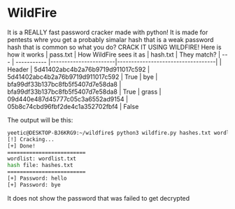 # WildFire
It is a REALLY fast password cracker made with python! It is made for pentests whre you get a probably simalar hash that is a weak password hash that is common so what you do? CRACK IT USING WILDFIRE! Here is how it works
| pass.txt | How WildFire sees it as | hash.txt | They match?
| --- | ----------- |-----------------------|-----------------------------------|
| Header | 5d41402abc4b2a76b9719d911017c592 | 5d41402abc4b2a76b9719d911017c592  | True
| bye | bfa99df33b137bc8fb5f5407d7e58da8 |  bfa99df33b137bc8fb5f5407d7e58da8 | True
| grass | 09d440e487d45777c05c3a6552ad9154 | 05b8c74cbd96fbf2de4c1a352702fbf4 | False

The output will be this:
```zsh
yeetic@DESKTOP-BJ6KRG9:~/wildfire$ python3 wildfire.py hashes.txt wordlist.txt --hash-format md5
[!] Cracking...
[+] Done!
=========================
wordlist: wordlist.txt
hash file: hashes.txt
=========================
[+] Password: hello
[+] Password: bye
```

It does not show the password that was failed to get decrypted
